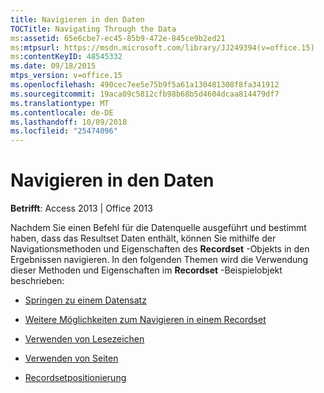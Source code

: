 ```yaml
---
title: Navigieren in den Daten
TOCTitle: Navigating Through the Data
ms:assetid: 65e6cbe7-ec45-85b9-472e-845ce9b2ed21
ms:mtpsurl: https://msdn.microsoft.com/library/JJ249394(v=office.15)
ms:contentKeyID: 48545332
ms.date: 09/18/2015
mtps_version: v=office.15
ms.openlocfilehash: 490cec7ee5e75b9f5a61a130481308f8fa341912
ms.sourcegitcommit: 19aca09c5812cfb98b68b5d4604dcaa814479df7
ms.translationtype: MT
ms.contentlocale: de-DE
ms.lasthandoff: 10/09/2018
ms.locfileid: "25474096"
---
```

# <a name="navigating-through-the-data"></a>Navigieren in den Daten


**Betrifft**: Access 2013 | Office 2013

Nachdem Sie einen Befehl für die Datenquelle ausgeführt und bestimmt haben, dass das Resultset Daten enthält, können Sie mithilfe der Navigationsmethoden und Eigenschaften des **Recordset** -Objekts in den Ergebnissen navigieren. In den folgenden Themen wird die Verwendung dieser Methoden und Eigenschaften im **Recordset** -Beispielobjekt beschrieben:

  - [Springen zu einem Datensatz](jumping-to-a-record.md)

  - [Weitere Möglichkeiten zum Navigieren in einem Recordset](more-ways-to-move-in-a-recordset.md)

  - [Verwenden von Lesezeichen](using-bookmarks.md)

  - [Verwenden von Seiten](using-pages.md)

  - [Recordsetpositionierung](recordset-positioning.md)

